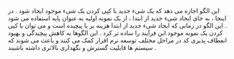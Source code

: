 ﻿این الگو اجازه می دهد که یک شیء جدید با کپی کردن یک شیء موجود ایجاد شود . 
در اینجا ، به جای ایجاد شیء جدید از ابتدا ، از یک نمونه اولیه به عنوان پایه استفاده می شود . 
این الگو در زمانی که ایجاد شیء جدید از ابتدا هزینه بر یا پیچیده است و می توان با کپی کردن یک نمونه موجود این فرآیند را ساده تر کرد .
این الگوها به کاهش پیچیدگی و بهبود انعطاف پذیری کد در مراحل مختلف توسعه نرم افزار کمک می کنند و باعث می شوند که سیستم ها قابلیت گسترش و نگهداری بالاتری داشته باشیند .
